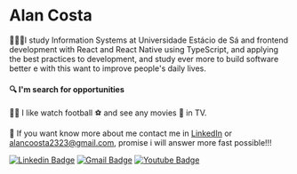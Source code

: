 # Alan Costa

👨🏻‍🎓I study Information Systems at Universidade Estácio de Sá and frontend development with React and React Native using TypeScript, and applying the best practices to development, and  study ever more to build software better e with this want to improve people's daily lives.

#### :mag: I'm search for opportunities

👍🏻 I like watch football ⚽ and see any movies :art: in TV.

📨 If you want know more about me contact me in [LinkedIn](https://www.linkedin.com/in/alancoosta) or alancoosta2323@gmail.com, promise i will answer more fast possible!!!

[![Linkedin Badge](https://img.shields.io/badge/-LinkedIn-blue?style=flat-square&logo=Linkedin&logoColor=white&link=https://www.linkedin.com/in/alancoosta/)](https://www.linkedin.com/in/alancoosta/)
[![Gmail Badge](https://img.shields.io/badge/-Gmail-c14438?style=flat-square&logo=Gmail&logoColor=white&link=mailto:alancoosta2323@gmail.com)](mailto:alancoosta2323@gmail.com)
[![Youtube Badge](https://img.shields.io/badge/-Youtube-c14438?style=flat-square&logo=Youtube&logoColor=white&link=https://www.youtube.com/watch?v=kNoC88gT2Wkm)](https://www.youtube.com/watch?v=kNoC88gT2Wk)
